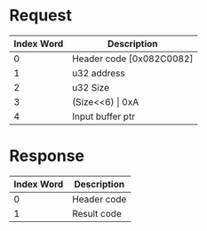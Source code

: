 # Request

| Index Word | Description                |
|------------|----------------------------|
| 0          | Header code \[0x082C0082\] |
| 1          | u32 address                |
| 2          | u32 Size                   |
| 3          | (Size\<\<6) \| 0xA         |
| 4          | Input buffer ptr           |

# Response

| Index Word | Description |
|------------|-------------|
| 0          | Header code |
| 1          | Result code |
